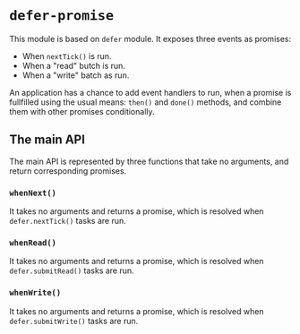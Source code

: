 # `defer-promise`

This module is based on `defer` module. It exposes three events as promises:

* When `nextTick()` is run.
* When a "read" butch is run.
* When a "write" batch as run.

An application has a chance to add event handlers to run, when a promise is fullfilled using the usual means: `then()` and `done()` methods, and combine them
with other promises conditionally.

## The main API

The main API is represented by three functions that take no arguments, and return corresponding promises.

### `whenNext()`

It takes no arguments and returns a promise, which is resolved when `defer.nextTick()` tasks are run.

### `whenRead()`

It takes no arguments and returns a promise, which is resolved when `defer.submitRead()` tasks are run.

### `whenWrite()`

It takes no arguments and returns a promise, which is resolved when `defer.submitWrite()` tasks are run.
